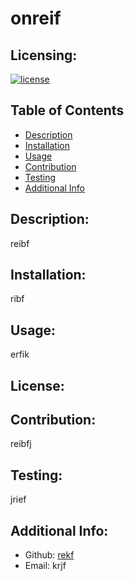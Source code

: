 # onreif

  ## Licensing:
  [![license](https://img.shields.io/badge/license--blue)](https://shields.io)


  ## Table of Contents 
  - [Description](#description)
  - [Installation](#installation)
  - [Usage](#usage)
  - [Contribution](#contribution)
  - [Testing](#testing)
  - [Additional Info](#additional-info)

  ## Description:
  reibf

  ## Installation:
  ribf

  ## Usage:
  erfik

  ## License:
  

  ## Contribution:
  reibfj

  ## Testing:
  jrief

  ## Additional Info:
  - Github: [rekf ](https://github.com/rekf )
  - Email: krjf 